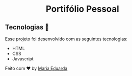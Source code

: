 <h1 align="center"> Portifólio Pessoal</h1>



## Tecnologias 🚀 

Esse projeto foi desenvolvido com as seguintes tecnologias:

- HTML
- CSS
- Javascript


Feito com ♥ by [Maria Eduarda](https://github.com/EduardaCoffacci)